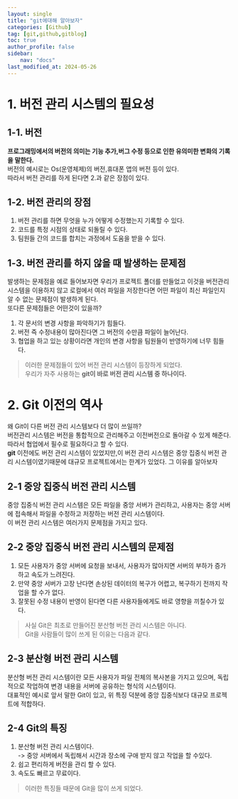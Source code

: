 ```yaml
---
layout: single
title: "git에대해 알아보자"
categories: [Github]
tag: [git,github,gitblog]
toc: true
author_profile: false
sidebar:
    nav: "docs"
last_modified_at: 2024-05-26
---
```


# 1. 버전 관리 시스템의 필요성

## 1-1. 버전 
**프로그래밍에서의 버전의 의미는 기능 추가,버그 수정 등으로 인한 유의미한 변화의 기록을 말한다.**<br> 버전의 예시로는 Os(운영체제)의 버전,휴대폰 앱의 버전 등이 있다.<br> 따라서 버전 관리를 하게 된다면 2.과 같은 장점이 있다.

## 1-2. 버전 관리의 장점
1. 버전 관리를 하면 무엇을 누가 어떻게 수정했는지 기록할 수 있다.
2. 코드를 특정 시점의 상태로 되돌릴 수 있다.
3. 팀원들 간의 코드를 합치는 과정에서 도움을 받을 수 있다. 
 
## 1-3. 버전 관리를 하지 않을 때 발생하는 문제점
발생하는 문제점을 예로 들어보자면 우리가 프로젝트 폴더를 만들었고 이것을 버전관리 시스템을 이용하지 않고 로컬에서 여러 파일을 저장한다면 어떤 파일이 최신 파일인지 알 수 없는 문제점이 발생하게 된다.<br>또다른 문제점들은 어떤것이 있을까?<br>

1. 각 문서의 변경 사항을 파악하기가 힘들다.
2. 버전 즉 수정내용이 많아진다면 그 버전의 수만큼 파일이 늘어난다.
3. 협업을 하고 있는 상황이라면 개인의 변경 사항을 팀원들이 반영하기에 너무 힘들다.<br>

> 이러한 문제점들이 있어 버전 관리 시스템이 등장하게 되었다.<br> 우리가 자주  사용하는 **git이 바로 버전 관리 시스템 중 하나이다.**

# 2. Git 이전의 역사
왜 Git이 다른 버전 관리 시스템보다 더 많이 쓰일까?<br> 버전관리 시스템은 버전을 통합적으로 관리해주고 이전버전으로 돌아갈 수 있게 해준다.<br> 따라서 협업에서 필수로 필요하다고 할 수 있다.<br> **git** 이전에도 버전 관리 시스템이 있었지만,이 버전 관리 시스템은 중앙 집중식 버전 관리 시스템이였기때문에 대규모 프로젝트에서는 한계가 있었다. 그 이유를 알아보자
## 2-1 중앙 집중식 버전 관리 시스템
중앙 집중식 버전 관리 시스템은 모든 파일을 중앙 서버가 관리하고, 사용자는 중앙 서버에 접속해서 파일을 수정하고 저장하는 버전 관리 시스템이다.<br> 이 버전 관리 시스템은 여러가지 문제점을 가지고 있다.
## 2-2 중앙 집중식 버전 관리 시스템의 문제점

1. 모든 사용자가 중앙 서버에 요청을 보내서, 사용자가 많아지면 서버의 부하가 증가하고 속도가 느려진다.
2. 만약 중앙 서버가 고장 난다면 손상된 데이터의 복구가 어렵고, 복구하기 전까지 작업을 할 수가 없다.
3.  잘못된 수정 내용이 반영이 된다면 다른 사용자들에게도 바로 영향을 끼칠수가 있다. 
>사실 Git은 최초로 만들어진 분산형 버전 관리 시스템은 아니다.<br>Git을 사람들이 많이 쓰게 된 이유는 다음과 같다.

## 2-3 분산형 버전 관리 시스템
분산형 버전 관리 시스템이란 모든 사용자가 파일 전체의 복사본을 가지고 있으며, 독립적으로 작업하여 변경 내용을 서버에 공유하는 형식의 시스템이다.<br>
대표적인 예시로 앞서 말한 Git이 있고, 위 특징 덕분에 중앙 집중식보다 대규모 프로젝트에 적합하다.<br>

## 2-4 Git의 특징

1. 분산형 버전 관리 시스템이다.<br> 
-> 중앙 서버에서 독립해서 시간과 장소에 구애 받지 않고 작업을 할 수있다.
2. 쉽고 편리하게 버전을 관리 할 수 있다.
3. 속도도 빠르고 무료이다.

>이러한 특징들 때문에 Git을 많이 쓰게 되었다.



